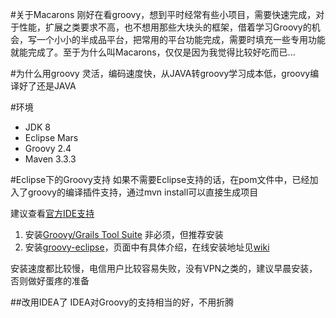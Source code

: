 #关于Macarons
刚好在看groovy，想到平时经常有些小项目，需要快速完成，对于性能，扩展之类要求不高，也不想用那些大块头的框架，借着学习Groovy的机会，写一个小小的半成品平台，把常用的平台功能完成，需要时填充一些专用功能就能完成了。至于为什么叫Macarons，仅仅是因为我觉得比较好吃而已...

#为什么用groovy
灵活，编码速度快，从JAVA转groovy学习成本低，groovy编译好了还是JAVA

#环境
* JDK 8
* Eclipse Mars
* Groovy 2.4
* Maven 3.3.3

#Eclipse下的Groovy支持
如果不需要Eclipse支持的话，在pom文件中，已经加入了groovy的编译插件支持，通过mvn install可以直接生成项目

建议查看[官方IDE支持](http://www.groovy-lang.org/ides.html)

1. 安装[Groovy/Grails Tool Suite](http://spring.io/tools) 非必须，但推荐安装
2. 安装[groovy-eclipse](https://github.com/groovy/groovy-eclipse)，页面中有具体介绍，在线安装地址见[wiki](https://github.com/groovy/groovy-eclipse/wiki)

安装速度都比较慢，电信用户比较容易失败，没有VPN之类的，建议早晨安装，否则做好蛋疼的准备

##改用IDEA了
IDEA对Groovy的支持相当的好，不用折腾
